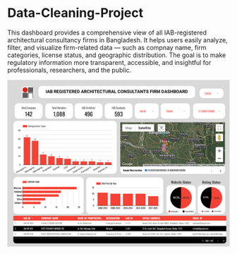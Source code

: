 # Data-Cleaning-Project
This dashboard provides a comprehensive view of all IAB-registered architectural consultancy firms in Bangladesh. It helps users easily analyze, filter, and visualize firm-related data — such as compnay name, firm categories, license status, and geographic distribution. The goal is to make regulatory information more transparent, accessible, and insightful for professionals, researchers, and the public.

![image alt](https://github.com/armanhussainab/Data-Cleaning-Project/blob/1eb70c1ce6f630d5143ed842764e0dce3dc9391c/looker-studio-dashboard-for-data-visualization.png)
